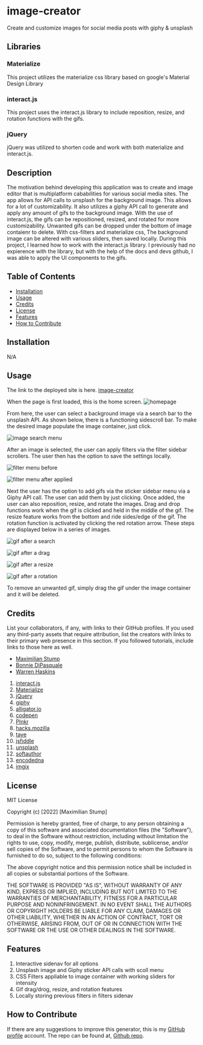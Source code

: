 # image-creator
Create and customize images for social media posts with giphy &amp; unsplash

## Libraries

### Materialize
This project utilizes the materialize css library based on google's Material Design Library

### interact.js
This project uses the interact.js library to include reposition, resize, and rotation functions with the gifs.

### jQuery
jQuery was utilized to shorten code and work with both materialize and interact.js.

## Description
The motivation behind developing this application was to create and image editor that is multiplatform cababilities for various social media sites. The app allows for API calls to unsplash for the background image. This allows for a lot of customizability. It also utilizes a giphy API call to generate and apply any amount of gifs to the background image. With the use of interact.js, the gifs can be repositioned, resized, and rotated for more customizability. Unwanted gifs can be dropped under the bottom of image contaienr to delete. With css-filters and materialize css, The background image can be altered with various sliders, then saved locally. During this project, I learned how to work with the interact.js library. I previously had no expierence with the library, but with the help of the docs and devs github, I was able to apply the UI components to the gifs. 


## Table of Contents
- [Installation](#installation)
- [Usage](#usage)
- [Credits](#credits)
- [License](#license)
- [Features](#features)
- [How to Contribute](#how-to-contribute)

## Installation
N/A

## Usage
The link to the deployed site is here. [image-creator](https://maxstump13.github.io/image-creator/)

When the page is first loaded, this is the home screen.
 ![homepage](./images/homepage.png)

From here, the user can select a background image via a search bar to the unsplash API. As shown below, there is a functioning sidescroll bar. To make the desired image populate the image container, just click. 

![image search menu](./images/imageMenu.png)

After an image is selected, the user can apply filters via the filter sidebar scrollers. The user then has the option to save the settings locally.

![filter menu before](./images/filterBefore.png)

![filter menu after applied](./images/filterAfter.png)

Next the user has the option to add gifs via the sticker sidebar menu via a Giphy API call. The user can add them by just clicking. Once added, the user can also reposition, resize, and rotate the images. Drag and drop functions work when the gif is clicked and held in the middle of the gif. The resize feature works from the bottom and ride sides/edge of the gif. The rotation function is activated by clicking the red rotation arrow. These steps are displayed below in a series of images.

![gif after a search](./images/gifBefore.png)

![gif after a drag](./images/gifDrag.png)

![gif after a resize](./images/gifResize.png)

![gif after a rotation](./images/gifRotate.png)

To remove an unwanted gif, simply drag the gif under the image container and it will be deleted.

## Credits
List your collaborators, if any, with links to their GitHub profiles.
If you used any third-party assets that require attribution, list the creators with links to their primary web presence in this section.
If you followed tutorials, include links to those here as well.
- [Maximilian Stump](https://github.com/MaxStump13)
- [Bonnie DiPasquale](https://github.com/bvasko)
- [Warren Haskins](https://github.com/warrenhaskins1)
1. [interact.js](https://interactjs.io/)
2. [Materialize](https://materializecss.com/about.html)
3. [jQuery](https://api.jquery.com/)
4. [giphy](https://developers.giphy.com/)
5. [alligator.io](https://alligator.io/js/drag-and-drop-interactjs/)
6. [codepen](https://codepen.io/taye/pen/wrrxKb)
7. [Plnkr](https://embed.plnkr.co/g81ZqmXFwAZXnqeijIEX/)
8. [hacks.mozilla](https://hacks.mozilla.org/2014/11/interact-js-for-drag-and-drop-resizing-and-multi-touch-gestures/)
9. [taye](https://github.com/taye/interact.js)
10. [jsfiddle](https://jsfiddle.net/axnyfuj8/1/)
11. [unsplash](https://unsplash.com/developers)
12. [softauthor](https://softauthor.com/javascript-working-with-images/)
13. [encodedna](https://www.encodedna.com/css-tutorials/add-text-to-image-and-save-the-image.htm)
14. [imgix](https://docs.imgix.com/apis/rendering)

## License
MIT License

Copyright (c) [2022] [Maximilian Stump]

Permission is hereby granted, free of charge, to any person obtaining a copy
of this software and associated documentation files (the "Software"), to deal
in the Software without restriction, including without limitation the rights
to use, copy, modify, merge, publish, distribute, sublicense, and/or sell
copies of the Software, and to permit persons to whom the Software is
furnished to do so, subject to the following conditions:

The above copyright notice and this permission notice shall be included in all
copies or substantial portions of the Software.

THE SOFTWARE IS PROVIDED "AS IS", WITHOUT WARRANTY OF ANY KIND, EXPRESS OR
IMPLIED, INCLUDING BUT NOT LIMITED TO THE WARRANTIES OF MERCHANTABILITY,
FITNESS FOR A PARTICULAR PURPOSE AND NONINFRINGEMENT. IN NO EVENT SHALL THE
AUTHORS OR COPYRIGHT HOLDERS BE LIABLE FOR ANY CLAIM, DAMAGES OR OTHER
LIABILITY, WHETHER IN AN ACTION OF CONTRACT, TORT OR OTHERWISE, ARISING FROM,
OUT OF OR IN CONNECTION WITH THE SOFTWARE OR THE USE OR OTHER DEALINGS IN THE
SOFTWARE.

## Features
1. Interactive sidenav for all options
2. Unsplash image and Giphy sticker API calls with scoll menu
3. CSS Filters appliable to image container with working sliders for intensity
4. Gif drag/drog, resize, and rotation features
5. Locally storing previous filters in filters sidenav

## How to Contribute
If there are any suggestions to improve this generator, this is my [GitHub profile](https://github.com/MaxStump13) account. The repo can be found at, [Github repo](https://github.com/MaxStump13/image-creator).